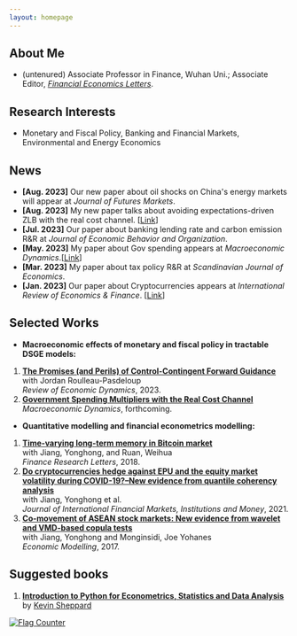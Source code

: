 ```yaml
---
layout: homepage
---
```


## About Me
- (untenured) Associate Professor in Finance, Wuhan Uni.; Associate Editor, [*Financial Economics Letters*](https://www.anserpress.org/journal/fel).


## Research Interests

- Monetary and Fiscal Policy, Banking and Financial Markets, Environmental and Energy Economics


## News
- **[Aug. 2023]** Our new paper about oil shocks on China's energy markets will appear at *Journal of Futures Markets*.
- **[Aug. 2023]** My new paper talks about avoiding expectations-driven ZLB with the real cost channel.
  [<a href="/assets/pdfs/papers/RSun.pdf" target="_blank" class="btn btn-sm z-depth-0" role="button">Link</a>]
- **[Jul. 2023]** Our paper about banking lending rate and carbon emission R&R at *Journal of Economic Behavior and Organization*.
- **[May. 2023]** My paper about Gov spending appears at *Macroeconomic Dynamics*.[<a href="https://doi.org/10.1017/S1365100523000251" target="_blank" class="btn btn-sm z-depth-0" role="button">Link</a>]
- **[Mar. 2023]** My paper about tax policy R&R at *Scandinavian Journal of Economics*.
- **[Jan. 2023]** Our paper about Cryptocurrencies appears at *International Review of Economics & Finance*.
  [<a href="https://doi.org/10.1016/j.iref.2023.01.015" target="_blank" class="btn btn-sm z-depth-0" role="button">Link</a>]

## Selected Works
- **Macroeconomic effects of monetary and fiscal policy in tractable DSGE models:**
1. **[The Promises (and Perils) of Control-Contingent Forward Guidance](https://doi.org/10.1016/j.red.2022.07.002)** <br>
  with Jordan Roulleau-Pasdeloup <br>
  *Review of Economic Dynamics*, 2023.
2. **[Government Spending Multipliers with the Real Cost Channel](https://doi.org/10.1017/S1365100523000251)** <br>
  *Macroeconomic Dynamics*, forthcoming.
  
- **Quantitative modelling and financial econometrics modelling:**
1. **[Time-varying long-term memory in Bitcoin market](https://doi.org/10.1016/j.frl.2017.12.009)** <br>
   with Jiang, Yonghong, and Ruan, Weihua <br>
   *Finance Research Letters*, 2018.
2. **[Do cryptocurrencies hedge against EPU and the equity market volatility during COVID-19?–New evidence from quantile coherency analysis](https://doi.org/10.1016/j.intfin.2021.101324)** <br>
     with Jiang, Yonghong et al.<br>
    *Journal of International Financial Markets, Institutions and Money*, 2021.
3. **[Co-movement of ASEAN stock markets: New evidence from wavelet and VMD-based copula tests](https://doi.org/10.1016/j.econmod.2017.04.012)** <br>
     with Jiang, Yonghong and Monginsidi, Joe Yohanes <br>
     *Economic Modelling*, 2017.  
      
## Suggested books
1. **[Introduction to Python for Econometrics, Statistics and Data Analysis](https://www.kevinsheppard.com/files/teaching/python/notes/python_introduction_2021.pdf)**<by>
  by <a href="https://www.kevinsheppard.com/teaching/python/course/" target="_blank" class="btn btn-sm z-depth-0" role="button">Kevin Sheppard</a>

<a href="https://info.flagcounter.com/HPoq"><img src="https://s11.flagcounter.com/count2/HPoq/bg_FFFFFF/txt_000000/border_CCCCCC/columns_2/maxflags_10/viewers_0/labels_0/pageviews_0/flags_0/percent_0/" alt="Flag Counter" border="0"></a>      

